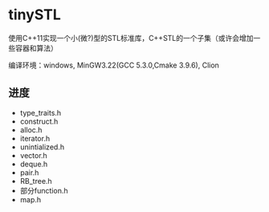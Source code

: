 tinySTL
=============

使用C++11实现一个小(微?)型的STL标准库，C++STL的一个子集（或许会增加一些容器和算法）

编译环境：windows, MinGW3.22(GCC 5.3.0,Cmake 3.9.6), Clion

## 进度

* type_traits.h
* construct.h
* alloc.h
* iterator.h
* unintialized.h
* vector.h
* deque.h
* pair.h
* RB_tree.h
* 部分function.h
* map.h

